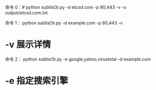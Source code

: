 命令 0：#
python sublist3r.py -d etcsd.com -p 80,443 -v -o output/etcsd.com.txt

命令 1：
python sublist3r.py -d example.com -p 80,443 -v
# -v 展示详情

命令 2：
python sublist3r.py -e google,yahoo,virustotal -d example.com
# -e 指定搜索引擎
